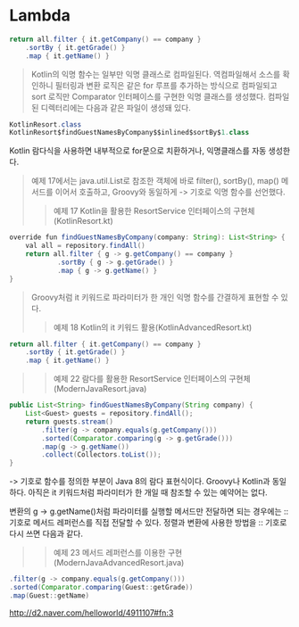 # Lambda

```Java
return all.filter { it.getCompany() == company }  
    .sortBy { it.getGrade() }
    .map { it.getName() }
```

> Kotlin의 익명 함수는 일부만 익명 클래스로 컴파일된다. 역컴파일해서 소스를 확인하니 필터링과 변환 로직은 같은 for 루프를 추가하는 방식으로 컴파일되고 sort 로직만 Comparator 인터페이스를 구현한 익명 클래스를 생성했다. 컴파일된 디렉터리에는 다음과 같은 파일이 생성돼 있다.

```Java
KotlinResort.class  
KotlinResort$findGuestNamesByCompany$$inlined$sortBy$1.class  
```
Kotlin 람다식을 사용하면 내부적으로 for문으로 치환하거나, 익명클래스를 자동 생성한다.

> 예제 17에서는 java.util.List로 참조한 객체에 바로 filter(), sortBy(), map() 메서드를 이어서 호출하고, Groovy와 동일하게 -> 기호로 익명 함수를 선언했다.
>> 예제 17 Kotlin을 활용한 ResortService 인터페이스의 구현체(KotlinResort.kt)
```Java
override fun findGuestNamesByCompany(company: String): List<String> {  
    val all = repository.findAll()
    return all.filter { g -> g.getCompany() == company }
            .sortBy { g -> g.getGrade() }
            .map { g -> g.getName() }
}
```
> Groovy처럼 it 키워드로 파라미터가 한 개인 익명 함수를 간결하게 표현할 수 있다.
>> 예제 18 Kotlin의 it 키워드 활용(KotlinAdvancedResort.kt)
```Java
return all.filter { it.getCompany() == company }  
    .sortBy { it.getGrade() }
    .map { it.getName() }
```

>> 예제 22 람다를 활용한 ResortService 인터페이스의 구현체(ModernJavaResort.java)
```java
public List<String> findGuestNamesByCompany(String company) {  
    List<Guest> guests = repository.findAll();
    return guests.stream()
        .filter(g -> company.equals(g.getCompany()))
        .sorted(Comparator.comparing(g -> g.getGrade()))
        .map(g -> g.getName())
        .collect(Collectors.toList());
}
```
-> 기호로 함수를 정의한 부분이 Java 8의 람다 표현식이다. Groovy나 Kotlin과 동일하다. 아직은 it 키워드처럼 파라미터가 한 개일 때 참조할 수 있는 예약어는 없다.

변환의 g -> g.getName()처럼 파라미터를 실행할 메서드만 전달하면 되는 경우에는 :: 기호로 메서드 레퍼런스를 직접 전달할 수 있다. 정렬과 변환에 사용한 방법을 :: 기호로 다시 쓰면 다음과 같다.
>> 예제 23 메서드 레퍼런스를 이용한 구현(ModernJavaAdvancedResort.java)
```java
.filter(g -> company.equals(g.getCompany()))
.sorted(Comparator.comparing(Guest::getGrade))
.map(Guest::getName)
```

http://d2.naver.com/helloworld/4911107#fn:3